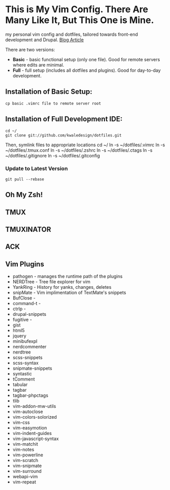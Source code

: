 # This is My Vim Config.  There Are Many Like It, But This One is Mine.
my personal vim config and dotfiles, tailored towards front-end development and
Drupal. [Blog
Article](http://kwaledesign.comblog/articles/vim-zsh-tmux-ide-front-end-drupal-development) 

There are two versions:
* **Basic** - basic functional setup (only one file). Good for remote servers
  where edits are minimal.
* **Full**  - full setup (includes all dotfiles and plugins). Good for
  day-to-day development.

## Installation of Basic Setup:
    cp basic .vimrc file to remote server root
## Installation of Full Development IDE: 
    cd ~/
    git clone git://github.com/kwaledesign/dotfiles.git
Then, symlink files to appropriate locations
    cd ~/ 
    ln -s ~/dotfiles/.vimrc
    ln -s ~/dotfiles/.tmux.conf
    ln -s ~/dotfiles/.zshrc
    ln -s ~/dotfiles/.ctags
    ln -s ~/dotfiles/.gitignore
    ln -s ~/dotfiles/.gitconfig

### Update to Latest Version
    git pull --rebase

## Oh My Zsh!

## TMUX

## TMUXINATOR

## ACK

## Vim Plugins
* pathogen - manages the runtime path of the plugins 
* NERDTree - Tree file explorer for vim
* YankRing - History for yanks, changes, deletes
* snipMate - Vim implimentation of TextMate's snippets
* BufClose -
* command-t -
* ctrlp - 
* drupal-snippets
* fugitive -
* gist
* html5
* jquery
* minibufexpl
* nerdcommenter
* nerdtree
* scss-snippets
* scss-syntax
* snipmate-snippets
* syntastic
* tComment
* tabular
* tagbar
* tagbar-phpctags
* tlib
* vim-addon-mw-utils
* vim-autoclose
* vim-colors-solorized
* vim-css
* vim-easymotion
* vim-indent-guides
* vim-javascript-syntax
* vim-matchit
* vim-notes
* vim-powerline
* vim-scratch
* vim-snipmate
* vim-surround
* webapi-vim
* vim-repeat





